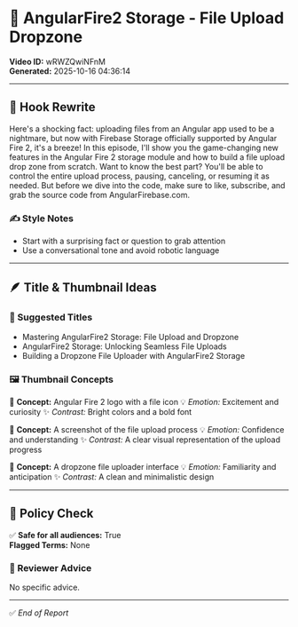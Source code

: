 # 🎥 AngularFire2 Storage -  File Upload Dropzone

**Video ID:** wRWZQwiNFnM  
**Generated:** 2025-10-16 04:36:14  

---

## 🧠 Hook Rewrite
Here's a shocking fact: uploading files from an Angular app used to be a nightmare, but now with Firebase Storage officially supported by Angular Fire 2, it's a breeze! In this episode, I'll show you the game-changing new features in the Angular Fire 2 storage module and how to build a file upload drop zone from scratch. Want to know the best part? You'll be able to control the entire upload process, pausing, canceling, or resuming it as needed. But before we dive into the code, make sure to like, subscribe, and grab the source code from AngularFirebase.com.

### ✍️ Style Notes
- Start with a surprising fact or question to grab attention
- Use a conversational tone and avoid robotic language

---

## 🪶 Title & Thumbnail Ideas

### 🎯 Suggested Titles
- Mastering AngularFire2 Storage: File Upload and Dropzone
- AngularFire2 Storage: Unlocking Seamless File Uploads
- Building a Dropzone File Uploader with AngularFire2 Storage

### 🖼️ Thumbnail Concepts

🎨 **Concept:** Angular Fire 2 logo with a file icon
💡 *Emotion:* Excitement and curiosity
✨ *Contrast:* Bright colors and a bold font

🎨 **Concept:** A screenshot of the file upload process
💡 *Emotion:* Confidence and understanding
✨ *Contrast:* A clear visual representation of the upload progress

🎨 **Concept:** A dropzone file uploader interface
💡 *Emotion:* Familiarity and anticipation
✨ *Contrast:* A clean and minimalistic design


---

## 🚦 Policy Check
✅ **Safe for all audiences:** True  
**Flagged Terms:** None  

### 🧩 Reviewer Advice
No specific advice.

---

✅ *End of Report*
